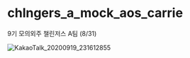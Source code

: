 # chlngers_a_mock_aos_carrie
9기 모의외주 챌린저스 A팀 (8/31) 

![KakaoTalk_20200919_231612855](https://user-images.githubusercontent.com/48639426/93669298-3d7c8880-face-11ea-8618-0ef2acf54f43.gif)

